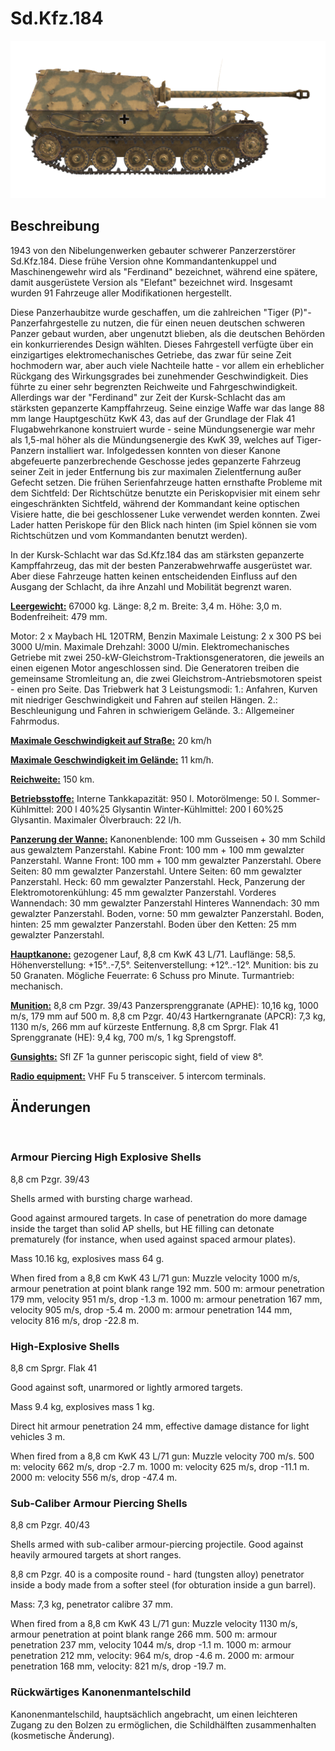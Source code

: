 ﻿# Sd.Kfz.184

![_sdkfz184](../images/_sdkfz184.png)

## Beschreibung

1943 von den Nibelungenwerken gebauter schwerer Panzerzerstörer Sd.Kfz.184. Diese frühe Version ohne Kommandantenkuppel und Maschinengewehr wird als "Ferdinand" bezeichnet, während eine spätere, damit ausgerüstete Version als "Elefant" bezeichnet wird. Insgesamt wurden 91 Fahrzeuge aller Modifikationen hergestellt.

Diese Panzerhaubitze wurde geschaffen, um die zahlreichen "Tiger (P)"-Panzerfahrgestelle zu nutzen, die für einen neuen deutschen schweren Panzer gebaut wurden, aber ungenutzt blieben, als die deutschen Behörden ein konkurrierendes Design wählten. Dieses Fahrgestell verfügte über ein einzigartiges elektromechanisches Getriebe, das zwar für seine Zeit hochmodern war, aber auch viele Nachteile hatte - vor allem ein erheblicher Rückgang des Wirkungsgrades bei zunehmender Geschwindigkeit. Dies führte zu einer sehr begrenzten Reichweite und Fahrgeschwindigkeit. Allerdings war der "Ferdinand" zur Zeit der Kursk-Schlacht das am stärksten gepanzerte Kampffahrzeug. Seine einzige Waffe war das lange 88 mm lange Hauptgeschütz KwK 43, das auf der Grundlage der Flak 41 Flugabwehrkanone konstruiert wurde - seine Mündungsenergie war mehr als 1,5-mal höher als die Mündungsenergie des KwK 39, welches auf Tiger-Panzern installiert war. Infolgedessen konnten von dieser Kanone abgefeuerte panzerbrechende Geschosse jedes gepanzerte Fahrzeug seiner Zeit in jeder Entfernung bis zur maximalen Zielentfernung außer Gefecht setzen. Die frühen Serienfahrzeuge hatten ernsthafte Probleme mit dem Sichtfeld: Der Richtschütze benutzte ein Periskopvisier mit einem sehr eingeschränkten Sichtfeld, während der Kommandant keine optischen Visiere hatte, die bei geschlossener Luke verwendet werden konnten. Zwei Lader hatten Periskope für den Blick nach hinten (im Spiel können sie vom Richtschützen und vom Kommandanten benutzt werden).

In der Kursk-Schlacht war das Sd.Kfz.184 das am stärksten gepanzerte Kampffahrzeug, das mit der besten Panzerabwehrwaffe ausgerüstet war. Aber diese Fahrzeuge hatten keinen entscheidenden Einfluss auf den Ausgang der Schlacht, da ihre Anzahl und Mobilität begrenzt waren.

<b><u>Leergewicht:</u></b> 67000 kg.
Länge: 8,2 m.
Breite: 3,4 m.
Höhe: 3,0 m.
Bodenfreiheit: 479 mm.

Motor: 2 x Maybach HL 120TRM, Benzin
Maximale Leistung: 2 x 300 PS bei 3000 U/min.
Maximale Drehzahl: 3000 U/min.
Elektromechanisches Getriebe mit zwei 250-kW-Gleichstrom-Traktionsgeneratoren, die jeweils an einen eigenen Motor angeschlossen sind. Die Generatoren treiben die gemeinsame Stromleitung an, die zwei Gleichstrom-Antriebsmotoren speist - einen pro Seite.
Das Triebwerk hat 3 Leistungsmodi:
1.: Anfahren, Kurven mit niedriger Geschwindigkeit und Fahren auf steilen Hängen.
2.: Beschleunigung und Fahren in schwierigem Gelände.
3.: Allgemeiner Fahrmodus.

<b><u>Maximale Geschwindigkeit auf Straße:</u></b> 20 km/h

<b><u>Maximale Geschwindigkeit im Gelände:</u></b> 11 km/h.

<b><u>Reichweite:</u></b> 150 km.

<b><u>Betriebsstoffe:</u></b>
Interne Tankkapazität: 950 l.
Motorölmenge: 50 l.
Sommer-Kühlmittel: 200 l 40%25 Glysantin
Winter-Kühlmittel: 200 l 60%25 Glysantin.
Maximaler Ölverbrauch: 22 l/h.

<b><u>Panzerung der Wanne:</u></b>
Kanonenblende: 100 mm Gusseisen + 30 mm Schild aus gewalztem Panzerstahl.
Kabine Front: 100 mm + 100 mm gewalzter Panzerstahl. 
Wanne Front: 100 mm + 100 mm gewalzter Panzerstahl.
Obere Seiten: 80 mm gewalzter Panzerstahl.
Untere Seiten: 60 mm gewalzter Panzerstahl.
Heck: 60 mm gewalzter Panzerstahl.
Heck, Panzerung der Elektromotorenkühlung: 45 mm gewalzter Panzerstahl.
Vorderes Wannendach: 30 mm gewalzter Panzerstahl
Hinteres Wannendach: 30 mm gewalzter Panzerstahl.
Boden, vorne: 50 mm gewalzter Panzerstahl.
Boden, hinten: 25 mm gewalzter Panzerstahl.
Boden über den Ketten: 25 mm gewalzter Panzerstahl.

<b><u>Hauptkanone:</u></b> gezogener Lauf, 8,8 cm KwK 43 L/71.
Lauflänge: 58,5.
Höhenverstellung: +15°..-7,5°.
Seitenverstellung: +12°..-12°.
Munition: bis zu 50 Granaten.
Mögliche Feuerrate: 6 Schuss pro Minute.
Turmantrieb: mechanisch.

<b><u>Munition:</u></b>
8,8 cm Pzgr. 39/43 Panzersprenggranate (APHE): 10,16 kg, 1000 m/s, 179 mm auf 500 m.
8,8 cm Pzgr. 40/43 Hartkerngranate (APCR): 7,3 kg, 1130 m/s, 266 mm auf kürzeste Entfernung.
8,8 cm Sprgr. Flak 41 Sprenggranate (HE): 9,4 kg, 700 m/s, 1 kg Sprengstoff.

<b><u>Gunsights:</u></b>
Sfl ZF 1a gunner periscopic sight, field of view 8°.

<b><u>Radio equipment:</u></b>
VHF Fu 5 transceiver.
5 intercom terminals.


## Änderungen
﻿

### Armour Piercing High Explosive Shells

8,8 cm Pzgr. 39/43

Shells armed with bursting charge warhead.

Good against armoured targets. In case of penetration do more damage inside the target than solid AP shells, but HE filling can detonate prematurely (for instance, when used against spaced armour plates).

Mass 10.16 kg, explosives mass 64 g.

When fired from a 8,8 cm KwK 43 L/71 gun:
Muzzle velocity 1000 m/s, armour penetration at point blank range 192 mm.
500 m: armour penetration 179 mm, velocity 951 m/s, drop -1.3 m.
1000 m: armour penetration 167 mm, velocity 905 m/s, drop -5.4 m.
2000 m: armour penetration 144 mm, velocity 816 m/s, drop -22.8 m.﻿

### High-Explosive Shells

8,8 cm Sprgr. Flak 41

Good against soft, unarmored or lightly armored targets.

Mass 9.4 kg, explosives mass 1 kg.

Direct hit armour penetration 24 mm, effective damage distance for light vehicles 3 m.

When fired from a 8,8 cm KwK 43 L/71 gun:
Muzzle velocity 700 m/s.
500 m: velocity 662 m/s, drop -2.7 m.
1000 m: velocity 625 m/s, drop -11.1 m.
2000 m: velocity 556 m/s, drop -47.4 m.﻿

### Sub-Caliber Armour Piercing Shells

8,8 cm Pzgr. 40/43

Shells armed with sub-caliber armour-piercing projectile. Good against heavily armoured targets at short ranges.

8,8 cm Pzgr. 40 is a composite round - hard (tungsten alloy) penetrator inside a body made from a softer steel (for obturation inside a gun barrel).

Mass: 7,3 kg, penetrator calibre 37 mm.

When fired from a 8,8 cm KwK 43 L/71 gun:
Muzzle velocity 1130 m/s, armour penetration at point blank range 266 mm.
500 m: armour penetration 237 mm, velocity 1044 m/s, drop -1.1 m.
1000 m: armour penetration 212 mm, velocity: 964 m/s, drop -4.6 m.
2000 m: armour penetration 168 mm, velocity: 821 m/s, drop -19.7 m.﻿

### Rückwärtiges Kanonenmantelschild

Kanonenmantelschild, hauptsächlich angebracht, um einen leichteren Zugang zu den Bolzen zu ermöglichen, die Schildhälften zusammenhalten (kosmetische Änderung).
